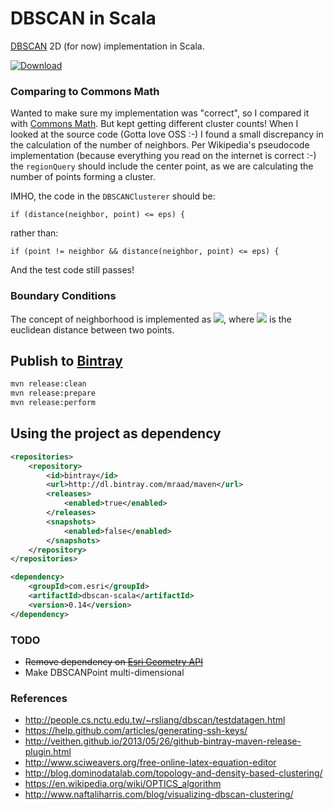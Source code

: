 # DBSCAN in Scala

[DBSCAN](https://en.wikipedia.org/wiki/DBSCAN) 2D (for now) implementation in Scala.

[![Download](https://api.bintray.com/packages/mraad/maven/dbscan-scala/images/download.svg)](https://bintray.com/mraad/maven/dbscan-scala/_latestVersion)

### Comparing to Commons Math

Wanted to make sure my implementation was "correct", so I compared it with [Commons Math](https://commons.apache.org/proper/commons-math/).
But kept getting different cluster counts! When I looked at the source code (Gotta love OSS :-) I found a small discrepancy in the calculation of the number of neighbors.
Per Wikipedia's pseudocode implementation (because everything you read on the internet is correct :-) the `regionQuery` should include the center point, as we are calculating the number of points forming a cluster.

IMHO, the code in the `DBSCANClusterer` should be:

```
if (distance(neighbor, point) <= eps) {
```

rather than:

```
if (point != neighbor && distance(neighbor, point) <= eps) {
```

And the test code still passes!

### Boundary Conditions

The concept of neighborhood is implemented as ![](media/eqn_1.png), where ![](media/eqn_2.png) is the euclidean distance between two points.

## Publish to [Bintray](https://bintray.com/mraad/maven/dbscan-scala/view)

```bash
mvn release:clean
mvn release:prepare
mvn release:perform
```

## Using the project as dependency

```xml
<repositories>
    <repository>
        <id>bintray</id>
        <url>http://dl.bintray.com/mraad/maven</url>
        <releases>
            <enabled>true</enabled>
        </releases>
        <snapshots>
            <enabled>false</enabled>
        </snapshots>
    </repository>
</repositories>
```

```xml
<dependency>
    <groupId>com.esri</groupId>
    <artifactId>dbscan-scala</artifactId>
    <version>0.14</version>
</dependency>
```

### TODO

- ~~Remove dependency on [Esri Geometry API](https://github.com/Esri/geometry-api-java)~~
- Make DBSCANPoint multi-dimensional

### References

* <http://people.cs.nctu.edu.tw/~rsliang/dbscan/testdatagen.html>
* <https://help.github.com/articles/generating-ssh-keys/>
* <http://veithen.github.io/2013/05/26/github-bintray-maven-release-plugin.html>
* <http://www.sciweavers.org/free-online-latex-equation-editor>
* <http://blog.dominodatalab.com/topology-and-density-based-clustering/>
* <https://en.wikipedia.org/wiki/OPTICS_algorithm>
* <http://www.naftaliharris.com/blog/visualizing-dbscan-clustering/>
